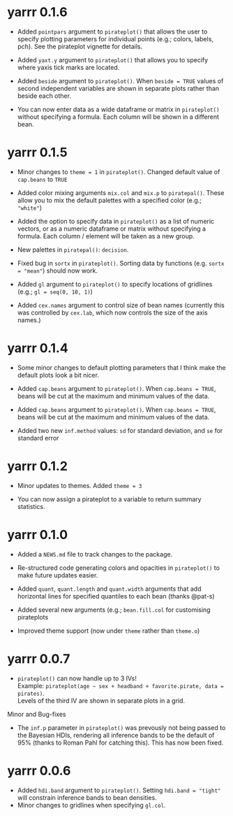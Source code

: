 # yarrr 0.1.6

* Added `pointpars` argument to `pirateplot()` that allows the user to specify plotting parameters for individual points (e.g.; colors, labels, pch). See the pirateplot vignette for details.

* Added `yaxt.y` argument to `pirateplot()` that allows you to specify where yaxis tick marks are located.

* Added `beside` argument to `pirateplot()`. When `beside = TRUE` values of second independent variables are shown in separate plots rather than beside each other.

* You can now enter data as a wide dataframe or matrix in `pirateplot()` without specifying a formula. Each column will be shown in a different bean.

# yarrr 0.1.5

* Minor changes to `theme = 1` in `pirateplot()`. Changed default value of `cap.beans` to `TRUE`

* Added color mixing arguments `mix.col` and `mix.p` to `piratepal()`. These allow you to mix the default palettes with a specified color (e.g.; `"white"`)

* Added the option to specify data in `pirateplot()` as a list of numeric vectors, or as a numeric dataframe or matrix without specifying a formula. Each column / element will be taken as a new group.

* New palettes in `piratepal()`: `decision`.

* Fixed bug in `sortx` in `pirateplot()`. Sorting data by functions (e.g. `sortx = "mean"`) should now work.

* Added `gl` argument to `pirateplot()` to specify locations of gridlines (e.g.; `gl = seq(0, 10, 1)`)

* Added `cex.names` argument to control size of bean names (currently this was controlled by `cex.lab`, which now controls the size of the axis names.)

# yarrr 0.1.4

* Some minor changes to default plotting parameters that I think make the default plots look a bit nicer.

* Added `cap.beans` argument to `pirateplot()`. When `cap.beans = TRUE`, beans will be cut at the maximum and minimum values of the data.

* Added `cap.beans` argument to `pirateplot()`. When `cap.beans = TRUE`, beans will be cut at the maximum and minimum values of the data.

* Added two new `inf.method` values: `sd` for standard deviation, and `se` for standard error

# yarrr 0.1.2

* Minor updates to themes. Added `theme = 3`

* You can now assign a pirateplot to a variable to return summary statistics.

# yarrr 0.1.0

* Added a `NEWS.md` file to track changes to the package.

* Re-structured code generating colors and opacities in `pirateplot()` to make future updates easier.

* Added `quant`, `quant.length` and `quant.width` arguments that add horizontal lines for specified quantiles to each bean (thanks @pat-s)

* Added several new arguments (e.g.;  `bean.fill.col` for customising pirateplots

* Improved theme support (now under `theme` rather than `theme.o`)


# yarrr 0.0.7

* `pirateplot()` can now handle up to 3 IVs!  
Example: `pirateplot(age ~ sex + headband + favorite.pirate, data = pirates)`.   
Levels of the third IV are shown in separate plots in a grid.

Minor and Bug-fixes

- The `inf.p` parameter in `pirateplot()` was prevously not being passed to the Bayesian HDIs, rendering all inference bands to be the default of 95% (thanks to Roman Pahl for catching this). This has now been fixed.

# yarrr 0.0.6

* Added `hdi.band` argument to `pirateplot()`. Setting `hdi.band = "tight"` will constrain inference bands to bean densities.
* Minor changes to gridlines when specifying `gl.col`.




